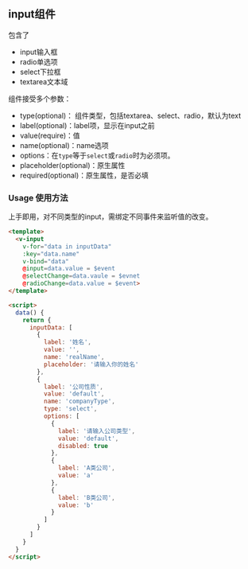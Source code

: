 ## input组件
包含了
- input输入框
- radio单选项
- select下拉框
- textarea文本域


组件接受多个参数：
- type(optional)： 组件类型，包括textarea、select、radio，默认为text
- label(optional)：label项，显示在input之前
- value(require)：值
- name(optional)：name选项
- options：在`type`等于`select`或`radio`时为必须项。
- placeholder(optional)：原生属性
- required(optional)：原生属性，是否必填
### Usage 使用方法
上手即用，对不同类型的input，需绑定不同事件来监听值的改变。
``` html
<template>
  <v-input
    v-for="data in inputData"
    :key="data.name"
    v-bind="data"
    @input=data.value = $event
    @selectChange=data.vaule = $evnet
    @radioChange=data.value = $event>
</template>

<script>
  data() {
    return {
      inputData: [
        {
          label: '姓名',
          value: '',
          name: 'realName',
          placeholder: '请输入你的姓名'
        },
        {
          label: '公司性质',
          value: 'default',
          name: 'companyType',
          type: 'select',
          options: [
            {
              label: '请输入公司类型',
              value: 'default',
              disabled: true
            },
            {
              label: 'A类公司',
              value: 'a'
            },
            {
              label: 'B类公司',
              value: 'b'
            }
          ]
        }
      ]
    }
  }
</script>
```